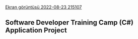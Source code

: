 [Ekran görüntüsü 2022-08-23 215107](https://user-images.githubusercontent.com/79155927/186240021-27105f2e-685f-4b5b-a287-76829965f78e.jpg)

## Software Developer Training Camp (C#) Application Project
